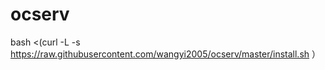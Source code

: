 # ocserv

bash <(curl -L -s https://raw.githubusercontent.com/wangyi2005/ocserv/master/install.sh ）
